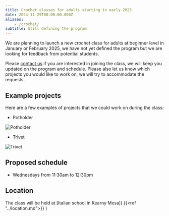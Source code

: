 ```yaml
---
title: Crochet classes for adults starting in early 2025
date: 2024-11-29T00:00:00.000Z
aliases:
    - /crochet/
subtitle: Still defining the program
---
```


We are planning to launch a new crochet class for adults at beginner level in January or February 2025, we have not yet defined the program but we are looking for feedback from potential students.

Please [contact us](/contact) if you are interested in joining the class, we will keep you updated on the program and schedule. Please also let us know which projects you would like to work on, we will try to accommodate the requests.

## Example projects

Here are a few examples of projects that we could work on during the class:

* Potholder

![Potholder](/img/potholder.jpg)

* Trivet

![Trivet](/img/trivet.jpg)

## Proposed schedule

* Wednesdays from 11:30am to 12:30pm

## Location

The class will be held at [Italian school in Kearny Mesa]( {{<ref "../location.md">}} )